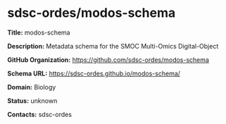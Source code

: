# sdsc-ordes/modos-schema

**Title:** modos-schema

**Description:** Metadata schema for the SMOC Multi-Omics Digital-Object

**GitHub Organization:** https://github.com/sdsc-ordes/modos-schema

**Schema URL:** https://sdsc-ordes.github.io/modos-schema/



**Domain:** Biology

**Status:** unknown



**Contacts:** sdsc-ordes
